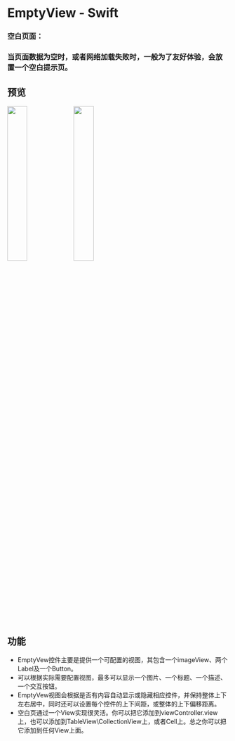 # EmptyView - Swift
### 空白页面：
### 当页面数据为空时，或者网络加载失败时，一般为了友好体验，会放置一个空白提示页。
## 预览
<img src="dome1.png" width="30%"></img><img src="dome2.png" width="30%"></img>
## 功能
+ EmptyVew控件主要是提供一个可配置的视图，其包含一个imageView、两个Label及一个Button。
+ 可以根据实际需要配置视图，最多可以显示一个图片、一个标题、一个描述、一个交互按钮。
+ EmptyVew视图会根据是否有内容自动显示或隐藏相应控件，并保持整体上下左右居中，同时还可以设置每个控件的上下间距，或整体的上下偏移距离。
+ 空白页通过一个View实现很灵活。你可以把它添加到viewController.view上，也可以添加到TableView\CollectionView上，或者Cell上。总之你可以把它添加到任何View上面。

